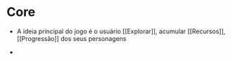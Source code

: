 # Core

- A ideia principal do jogo é o usuário [[Explorar]], acumular [[Recursos]], [[Progressão]] dos seus personagens


- 

